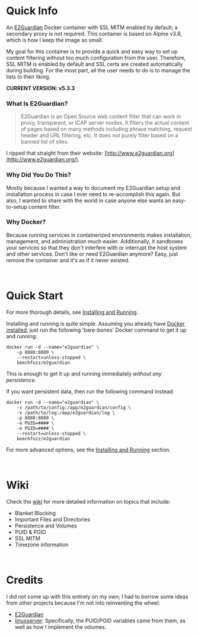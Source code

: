 # Quick Info
An [E2Guardian](https://github.com/e2guardian/e2guardian) Docker container with SSL MITM enabled by default; a secondary proxy is not required.  This container is based on Alpine v3.8, which is how I keep the image so small.

My goal for this container is to provide a quick and easy way to set up content filtering without too much configuration from the user.  Therefore, SSL MITM is enabled by default and SSL certs are created automatically during building.  For the most part, all the user needs to do is to manage the lists to their liking.

**CURRENT VERSION:  v5.3.3**

### What Is E2Guardian?

> E2Guardian is an Open Source web content filter that can work in proxy, transparent, or ICAP server modes.  It filters the actual content of pages based on many methods including phrase matching, request header and URL filtering, etc.  It does not purely filter based on a banned list of sites.

I ripped that straight from their website: [http://www.e2guardian.org](http://www.e2guardian.org/).

### Why Did You Do This?

Mostly because I wanted a way to document my E2Guardian setup and installation process in case I ever need to re-accomplish this again.  But also, I wanted to share with the world in case anyone else wants an easy-to-setup content filter.

### Why Docker?

Because running services in containerized environments makes installation, management, and administration much easier.  Additionally, it sandboxes your services so that they don't interfere with or interrupt the host system and other services.  Don't like or need E2Guardian anymore?  Easy, just remove the container and it's as if it never existed.

  
&nbsp;


# Quick Start

For more thorough details, see [Installing and Running](https://github.com/beechfuzz/e2guardian-docker/wiki/Installing-and-Running).

Installing and running is quite simple.  Assuming you already have [Docker installed](https://docs.docker.com/v17.09/engine/installation/), just run the following 'bare-bones' Docker command to get it up and running:

    docker run -d --name="e2guardian" \
        -p 8080:8080 \
        --restart=unless-stopped \
        beechfuzz/e2guardian

This is enough to get it up and running immediately *without any persistence*.  

If you want persistent data, then run the following command instead:

    docker run -d --name="e2guardian" \
        -v /path/to/config:/app/e2guardian/config \
        -v /path/to/log:/app/e2guardian/log \
        -p 8080:8080 \
        -e PUID=#### \
        -e PGID=#### \
        --restart=unless-stopped \
        beechfuzz/e2guardian
        
For more advanced options, see the [Installing and Running](https://github.com/beechfuzz/e2guardian-docker/wiki/Installing-and-Running#arguments) section.

&nbsp;

# Wiki

Check the [wiki](https://github.com/beechfuzz/e2guardian-docker/wiki) for more detailed information on topics that include:

* Blanket Blocking
* Important Files and Directories
* Persistence and Volumes
* PUID & PGID
* SSL MITM
* Timezone information

&nbsp;

# Credits

I did not come up with this entirely on my own; I had to borrow some ideas from other projects because I'm not into reinventing the wheel:

* [E2Guardian](http://www.e2guardian.org)
* [linuxserver](https://hub.docker.com/u/linuxserver):  Specifically, the PUID/PGID variables came from them, as well as how I implement the volumes.

